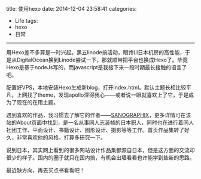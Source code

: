title: 使用hexo
date: 2014-12-04 23:58:41
categories:
- Life
tags:
- hexo
- 日常
---
用Hexo差不多算是一时兴起。黑五linode搞活动，眼馋LI日本机房的高性能，于是从DigitalOcean换到Linode尝试一下，那就顺带把平台也换成Hexo了。毕竟Hexo是基于nodeJs写的，而javascript是我接下来一段时期最长接触的语言了吧。

配置好VPS，本地安装Hexo生成新blog，打开index.html。默认主题长相比较平凡，上网找了theme，发现apollo深得我心——或者说一眼就喜欢上了它，于是成为了现在的在用主题。

<!-- more -->

遇到喜欢的作品，我习惯去了解它的作者——[SANOGRAPHIX](http://www.sanographix.net/)，更多详情可在该站的About页面中找到，是一名从事同人志装帧的日本职人，同时也在进行着同人社团工作、平面设计、书籍设计、图形设计、摄影等等工作。首页作品集转了好久，非常喜欢他的风格，打算多研究一下。

说到日本，其实网上看到的很多网站设计作品集都源自日本，但是这方面的交流却很少的样子。国内的圈子就只在国内搞，有机会出墙看看也许能学到些新的思路。

最近缺方向，再去买点书看看吧！